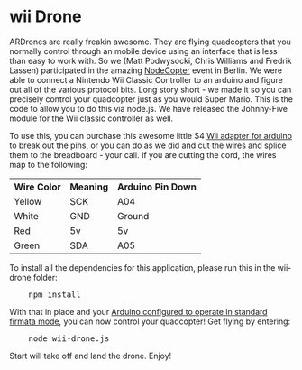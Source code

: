 wii Drone
=========

ARDrones are really freakin awesome. They are flying quadcopters that you normally control through an mobile device using an interface that is less than easy to work with. So we (Matt Podwysocki, Chris Williams and Fredrik Lassen) participated in the amazing [NodeCopter](http://nodecopter.com/) event in Berlin. We were able to connect a Nintendo Wii Classic Controller to an arduino and figure out all of the various protocol bits. Long story short - we made it so you can precisely control your quadcopter just as you would Super Mario. This is the code to allow you to do this via node.js. We have released the Johnny-Five module for the Wii classic controller as well.

To use this, you can purchase this awesome little $4 [Wii adapter for arduino](http://todbot.com/blog/2008/02/18/wiichuck-wii-nunchuck-adapter-available/) to break out the pins, or you can do as we did and cut the wires and splice them to the breadboard - your call. If you are cutting the cord, the wires map to the following:

<table>
<tr><th>Wire Color </th><th>Meaning </th><th>Arduino Pin Down</th></tr>
<tr><td>Yellow </td><td>SCK </td><td>A04</td></tr>
<tr><td>White </td><td>GND </td><td>Ground</td></tr>
<tr><td>Red </td><td>5v </td><td>5v</td></tr>
<tr><td>Green </td><td>SDA </td><td>A05</td></tr>
</table>

To install all the dependencies for this application, please run this in the wii-drone folder:

<pre>
	npm install
</pre>

With that in place and your [Arduino configured to operate in standard firmata mode](), you can now control your quadcopter! Get flying by entering: 


<pre>
	node wii-drone.js
</pre>

Start will take off and land the drone. Enjoy!